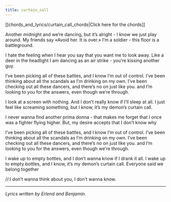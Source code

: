 ```yaml
---
title: curtain_call
---
```


[[chords_and_lyrics/curtain_call_chords|Click here for the chords]]

Another midnight and we’re dancing,
but it’s alright - I know we just play around.
My friends say «Avoid her. It is over.»
I’m a soldier - this floor is a battleground.

I hate the feeling when I hear you say
that you want me to look away.
Like a deer in the headlight I am dancing
as an air strike - you’re kissing another guy.

I’ve been picking all of these battles,
and I know I’m out of control.
I’ve been thinking about all the scandals
as I’m drinking on my own.
I’ve been checking out all these dancers,
and there’s no on just like you.
and I’m looking to you for the answers,
even though we’re through.

I look at a screen with nothing.
And I don’t really know if I’ll sleep at all.
I just feel like screaming something,
but I know, it’s my demon’s curtain call.

I never wanna find another
prima donna - that makes me forget that I
once was a fighter flying higher.
But, my desire accepts that I don’t know why

I’ve been picking all of these battles,
and I know I’m out of control.
I’ve been thinking about all the scandals
as I’m drinking on my own.
I’ve been checking out all these dancers,
and there’s no on just like you.
and I’m looking to you for the answers,
even though we’re through.

I wake up to empty bottles,
and I don’t wanna know if I drank it all.
I wake up to empty bottles,
and I know, it’s my demon’s curtain call.
Everyone said we belong together

//:I don’t wanna think about you, I don’t wanna know.

---

_Lyrics written by Erlend and Benjamin._
